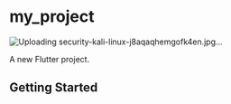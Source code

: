 # my_project
![Uploading security-kali-linux-j8aqaqhemgofk4en.jpg…]()

A new Flutter project.

## Getting Started

